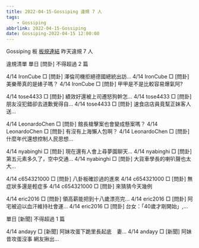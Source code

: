 ```yaml
---
title: 2022-04-15-Gossiping 違規 7 人
tags:
    - Gossiping
abbrlink: 2022-04-15-Gossiping
date: Gossiping-2022-04-15 12:00:00
---
```

Gossiping 板 [板規連結](https://www.ptt.cc/bbs/Gossiping/M.1637425085.A.07D.html)
昨天違規 7 人
<!-- more -->

違規清單
單日 [問卦] 不得超過 2 篇

4/14 IronCube □ [問卦] 澤倫司機拒絕德國總統出訪…
4/14 IronCube □ [問卦] 美樂蒂真的是婊子嗎？
4/14 IronCube □ [問卦] 甲甲是不是比較容易爆氣阿?

4/14 tose4433 □ [問卦] 績效好還被上司遷怒狗幹怎…
4/14 tose4433 □ [問卦] 朋友沒犯錯卻去道歉覺得自…
4/14 tose4433 □ [問卦] 速食店店員竟幫正妹客人送…

4/14 LeonardoChen □ [問卦] 館長槍擊案也會變成懸案嗎？
4/14 LeonardoChen □ [問卦] 有沒有上海懶人包啊？
4/14 LeonardoChen □ [問卦] 什麼年代還想控制人民思想…

4/14 nyabinghi □ [問卦] 現在還有人會上尋夢園聊天…
4/14 nyabinghi □ [問卦] 第五元素多久了，空中交通…
4/14 nyabinghi □ [問卦] 大貨車學長的喇叭聲也太大…

4/14 c654321000 □ [問卦] 八卦板確診過的進來
4/14 c654321000 □ [問卦] 無症狀多還是輕症多
4/14 c654321000 □ [問卦] 來猜猜今天幾例

4/14 eric2016 □ [問卦] 領高薪能把到十八歲漂亮完…
4/14 eric2016 □ [問卦] 阿宅被迫以血汗維持社會運…
4/14 eric2016 □ [問卦] 台女：「40歲才剛開始」,…

單日 [新聞] 不得超過 1 篇

4/14 andayy □ [新聞] 阿妹攻蛋下跪里長起底　妻…
4/14 andayy □ [新聞] 阿妹昔攻蛋沒事 網友揪出…